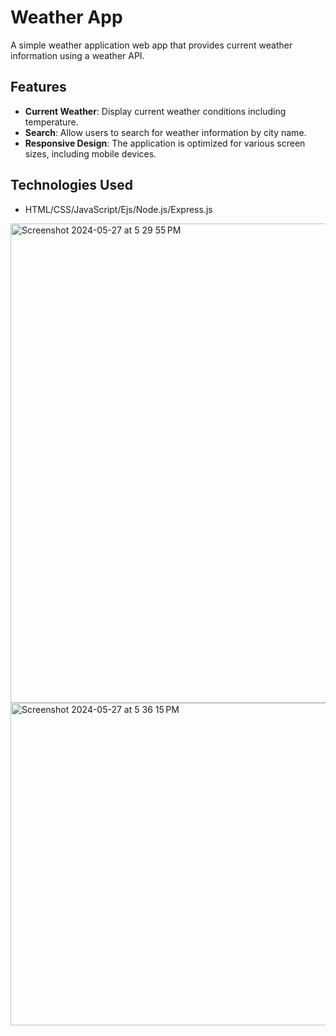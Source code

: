 # Weather App

A simple weather application web app that provides current weather information using a weather API.

## Features

- **Current Weather**: Display current weather conditions including temperature.
- **Search**: Allow users to search for weather information by city name.
- **Responsive Design**: The application is optimized for various screen sizes, including mobile devices.

## Technologies Used

- HTML/CSS/JavaScript/Ejs/Node.js/Express.js

<img width="767" alt="Screenshot 2024-05-27 at 5 29 55 PM" src="https://github.com/PANKAJ-GUPTA-201998/WeatherApp/assets/78654327/387872dc-9d0d-410c-8c62-7b235f2ac64d">
<img width="516" alt="Screenshot 2024-05-27 at 5 36 15 PM" src="https://github.com/PANKAJ-GUPTA-201998/WeatherApp/assets/78654327/422a61df-3617-48e1-a3e7-b173deaa8d68">
